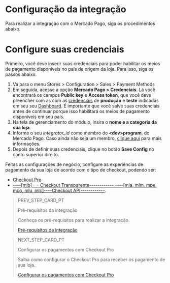 # Configuração da integração
 
Para realizar a integração com o Mercado Pago, siga os procedimentos abaixo.

# Configure suas credenciais

Primeiro, você deve inserir suas credenciais para poder habilitar os meios de pagamento disponíveis no país de origem da loja. Para isso, siga os passos abaixo.

1. Vá para o menu Stores > Configuration > Sales > Payment Methods
2. Em seguida, acesse a opção **Mercado Pago > Credenciais**. Lá você encontrará os campos **Public key** e **Access token**, que você deve preencher com as com as [credenciais](/developers/pt/guides/credentials/credentials) de **produção** e **teste** indicadas em seu seu [Dashboard](/developers/pt/guides/additional-content/dashboard/introduction). É importante que você salve suas credenciais antes de continuar porque isso habilitará os meios de pagamento disponíveis em seu país.
3. Na tela de gerenciamento do módulo, insira o **nome e a categoria da sua loja**.
4. Informe o seu *integrator_id* como membro do **&lt;dev&gt;program**, do Mercado Pago. Caso ainda não seja um membro, [clique aqui](https://www.mercadopago[FAKER][URL][DOMAIN]/developers/pt/developer-program) para mais informações.
3. Depois de definir suas credenciais, clique no botão **Save Config** no canto superior direito.
 
Feitas as configurações de negócio, configure as experiências de pagamento da sua loja de acordo com o tipo de checkout, podendo ser:

* [Checkout Pro](/developers/pt/docs/prestashop/payment-setup/cho-pro)
* [----[mlb]----Checkout Transparente------------ ----[mla, mlm, mpe, mco, mlu, mlc]----Checkout API------------](/developers/pt/docs/prestashop/payment-setup/cho-api/introduction).

> PREV_STEP_CARD_PT
>
> Pré-requisitos da integração
>
> Conheça os pré-requisitos para realizar a integração.
>
> [Pré-requisitos da integração](/developers/pt/docs/prestashop/prerequisites)

> NEXT_STEP_CARD_PT
>
> Configurar os pagamentos com Checkout Pro
>
> Saiba como configurar o Checkout Pro para receber os pagamento de sua loja.
>
> [Configurar os pagamentos com Checkout Pro](/developers/pt/docs/prestashop/payment-setup/cho-pro)